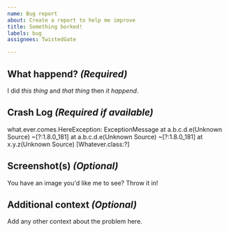 ```yaml
---
name: Bug report
about: Create a report to help me improve
title: Something borked!
labels: bug
assignees: TwistedGate

---
```


## What happend? *(Required)*
I did *this thing* and *that thing* then *it happend*.

## Crash Log  *(Required if available)*
what.ever.comes.HereException: ExceptionMessage
	at a.b.c.d.e(Unknown Source) ~[?:1.8.0_181]
	at a.b.c.d.e(Unknown Source) ~[?:1.8.0_181]
	at x.y.z(Unknown Source) [Whatever.class:?]

## Screenshot(s) *(Optional)*
You have an image you'd like me to see? Throw it in!

## Additional context *(Optional)*
Add any other context about the problem here.
